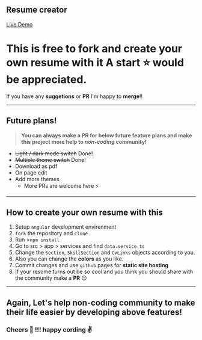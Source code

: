 ## Resume creator

[Live Demo](https://onlyargon.github.io/resume/)

# This is free to fork and create your own resume with it A start ⭐ would be appreciated.

If you have any **suggetions** or **PR** I'm happy to **merge**!!

---

## Future plans!

> **You can always make a PR for below future feature plans and make this project more help to _non-coding_ community!**

- ~~Light / dark mode switch~~ Done!
- ~~Multiple theme switch~~ Done!
- Download as pdf
- On page edit
- Add more themes
  - More PRs are welcome here ⚡

---

## How to create your own resume with this

1. Setup `angular` development envirenment
1. `fork` the repository and `clone`
1. Run >`npm install`
1. Go to src > app > services and find `data.service.ts`
1. Change the `Section`, `SkillSection` and `CvLinks` objects according to you.
1. Also you can change the **colors** as you like.
1. Commit changes and use `github` pages for **static site hosting**
1. If your resume turns out be so cool and you think you should share with the community make a **PR**
   😉

---

## Again, Let's help non-coding community to make their life easier by developing above features!

### Cheers 🍻 !!! happy cording ✌
